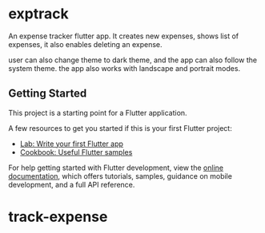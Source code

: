 # exptrack

An expense tracker flutter app. It creates new expenses, shows list of expenses,
it also enables deleting an expense. 

user can also change theme to dark theme, and the app can also follow the system theme. the app also works with landscape and portrait modes.

## Getting Started

This project is a starting point for a Flutter application.

A few resources to get you started if this is your first Flutter project:

- [Lab: Write your first Flutter app](https://docs.flutter.dev/get-started/codelab)
- [Cookbook: Useful Flutter samples](https://docs.flutter.dev/cookbook)

For help getting started with Flutter development, view the
[online documentation](https://docs.flutter.dev/), which offers tutorials,
samples, guidance on mobile development, and a full API reference.
# track-expense
